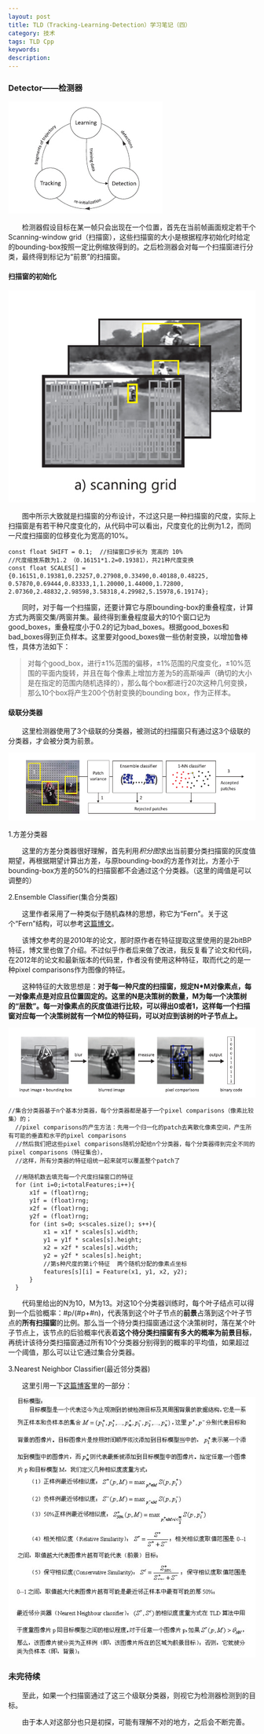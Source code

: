 ```yaml
---
layout: post
title: TLD（Tracking-Learning-Detection）学习笔记（四）
category: 技术
tags: TLD Cpp
keywords: 
description: 
---
```


### Detector——检测器

![](/public/img/TLD/2.jpg)

&emsp;&emsp;检测器假设目标在某一帧只会出现在一个位置，首先在当前帧画面规定若干个Scanning-window grid（扫描窗），这些扫描窗的大小是根据程序初始化时给定的bounding-box按照一定比例缩放得到的。之后检测器会对每一个扫描窗进行分类，最终得到标记为“前景”的扫描窗。

#### 扫描窗的初始化

![](/public/img/TLD/4-1.jpg)

&emsp;&emsp;图中所示大致就是扫描窗的分布设计，不过这只是一种扫描窗的尺度，实际上扫描窗是有若干种尺度变化的，从代码中可以看出，尺度变化的比例为1.2，而同一尺度扫描窗的位移变化为宽高的10%。

    const float SHIFT = 0.1;  //扫描窗口步长为 宽高的 10%  
    //尺度缩放系数为1.2 （0.16151*1.2=0.19381），共21种尺度变换  
    const float SCALES[] = {0.16151,0.19381,0.23257,0.27908,0.33490,0.40188,0.48225, 0.57870,0.69444,0.83333,1,1.20000,1.44000,1.72800, 2.07360,2.48832,2.98598,3.58318,4.29982,5.15978,6.19174};
    
&emsp;&emsp;同时，对于每一个扫描窗，还要计算它与原bounding-box的重叠程度，计算方式为两窗交集/两窗并集。最终得到重叠程度最大的10个窗口记为good_boxes，重叠程度小于0.2的记为bad_boxes。根据good_boxes和bad_boxes得到正负样本。这里要对good_boxes做一些仿射变换，以增加鲁棒性，具体方法如下：

> 对每个good_box，进行±1%范围的偏移，±1%范围的尺度变化，±10%范围的平面内旋转，并且在每个像素上增加方差为5的高斯噪声（确切的大小是在指定的范围内随机选择的），那么每个box都进行20次这种几何变换，那么10个box将产生200个仿射变换的bounding box，作为正样本。

#### 级联分类器

&emsp;&emsp;这里检测器使用了3个级联的分类器，被测试的扫描窗只有通过这3个级联的分类器，才会被分类为前景。

![](/public/img/TLD/4-2.jpg)

1.方差分类器

&emsp;&emsp;这里的方差分类器很好理解，首先利用*积分图*求出当前要分类扫描窗的灰度值期望，再根据期望计算出方差，与原bounding-box的方差作对比，方差小于bounding-box方差的50%的扫描窗都不会通过这个分类器。（这里的阈值是可以调整的）

2.Ensemble Classifier(集合分类器)

&emsp;&emsp;这里作者采用了一种类似于随机森林的思想，称它为“Fern”。关于这个“Fern”结构，可以参考[这篇博文](http://blog.sina.com.cn/s/blog_8ff949cf0100yfof.html)。

&emsp;&emsp;该博文参考的是2010年的论文，那时原作者在特征提取这里使用的是2bitBP特征，博文里也做了介绍。不过似乎作者后来做了改进，我反复看了论文和代码，在2012年的论文和最新版本的代码里，作者没有使用这种特征，取而代之的是一种pixel comparisons作为图像的特征。

&emsp;&emsp;这种特征的大致思想是：**对于每一种尺度的扫描窗，规定N*M对像素点，每一对像素点是对应且位置固定的。这里的N是决策树的数量，M为每一个决策树的“层数”。每一对像素点的灰度值进行比较，可以得出0或者1，这样每一个扫描窗对应每一个决策树就有一个M位的特征码，可以对应到该树的叶子节点上。**

![](/public/img/TLD/4-3.jpg)

    //集合分类器基于n个基本分类器，每个分类器都是基于一个pixel comparisons（像素比较集）的；  
      //pixel comparisons的产生方法：先用一个归一化的patch去离散化像素空间，产生所有可能的垂直和水平的pixel comparisons  
      //然后我们把这些pixel comparisons随机分配给n个分类器，每个分类器得到完全不同的pixel comparisons（特征集合），  
      //这样，所有分类器的特征组统一起来就可以覆盖整个patch了  
        
      //用随机数去填充每一个尺度扫描窗口的特征  
      for (int i=0;i<totalFeatures;i++){  
          x1f = (float)rng;  
          y1f = (float)rng;  
          x2f = (float)rng;  
          y2f = (float)rng;  
          for (int s=0; s<scales.size(); s++){  
              x1 = x1f * scales[s].width;  
              y1 = y1f * scales[s].height;  
              x2 = x2f * scales[s].width;  
              y2 = y2f * scales[s].height;  
              //第s种尺度的第i个特征  两个随机分配的像素点坐标  
              features[s][i] = Feature(x1, y1, x2, y2);  
          }  
      }

&emsp;&emsp;代码里给出的N为10，M为13。对这10个分类器训练时，每个叶子结点可以得到一个后验概率：#p/(#p+#n)，代表落到这个叶子节点的**前景**占落到这个叶子节点的**所有扫描窗**的比例。那么当一个待分类扫描窗通过这个决策树时，落在某个叶子节点上，该节点的后验概率代表着**这个待分类扫描窗有多大的概率为前景目标**，再统计该待分类扫描窗通过所有10个分类器分别得到的概率的平均值，如果超过一个阈值，那么可以让它通过集合分类器。

3.Nearest Neighbor Classifier(最近邻分类器)

&emsp;&emsp;这里引用一下[这篇博客](http://blog.csdn.net/carson2005/article/details/7647500)里的一部分：

![](/public/img/TLD/4-4.jpg)

### 未完待续

&emsp;&emsp;至此，如果一个扫描窗通过了这三个级联分类器，则视它为检测器检测到的目标。

&emsp;&emsp;由于本人对这部分也只是初探，可能有理解不对的地方，之后会不断完善。